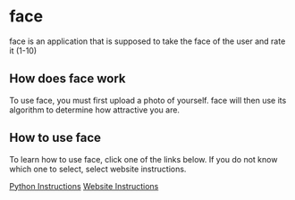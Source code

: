 # face
face is an application that is supposed to take the face of the user and rate it (1-10)

## How does face work
To use face, you must first upload a photo of yourself.  face will then use its algorithm to determine how attractive you are. 

## How to use face
To learn how to use face, click one of the links below. If you do not know which one to select, select website instructions.

[Python Instructions](https://github.com/yass4k/face/blob/main/python%20instructions.md)
[Website Instructions](https://github.com/yass4k/face/blob/main/website%20instructions.md)
